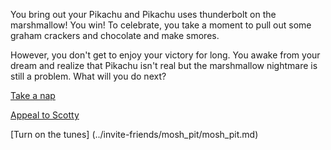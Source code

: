 You bring out your Pikachu and Pikachu uses thunderbolt on the marshmallow! You win!
To celebrate, you take a moment to pull out some graham crackers and chocolate
and make smores.

However, you don't get to enjoy your victory for long.  You awake from your dream and
realize that Pikachu isn't real but the marshmallow nightmare is still a problem.  What will you do next?

[Take a nap](../sleep/marshmallow.md)

[Appeal to Scotty](../explore-outside/call-scotty/call-scotty.md)

[Turn on the tunes] (../invite-friends/mosh_pit/mosh_pit.md)

